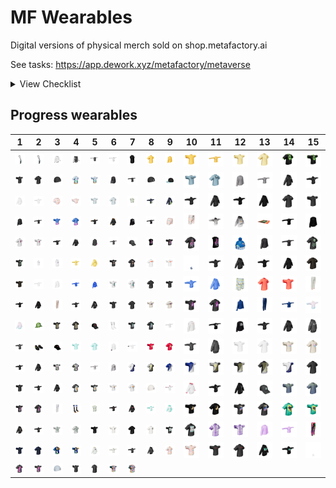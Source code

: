 # MF Wearables

Digital versions of physical merch sold on shop.metafactory.ai



See tasks: https://app.dework.xyz/metafactory/metaverse



<details>

<summary>View Checklist</summary>

| Folder Name | PNG File | Apose GLB | Tpose GLB | GLB File |
| ---------- | -------- | --------- | --------- | -------- |
| 2 | :heavy_check_mark: |  |  | :heavy_check_mark: |
| 3 | :heavy_check_mark: |  |  | :heavy_check_mark: |
| 4 | :heavy_check_mark: |  |  | :heavy_check_mark: |
| 7 | :heavy_check_mark: |  |  | :heavy_check_mark: |
| 10 | :heavy_check_mark: |  |  | :heavy_check_mark: |
| 11 | :heavy_check_mark: |  |  | :heavy_check_mark: |
| 12 | :heavy_check_mark: | :heavy_check_mark: | :heavy_check_mark: |  |
| 13 | :heavy_check_mark: | :heavy_check_mark: | :heavy_check_mark: |  |
| 14 | :heavy_check_mark: | :heavy_check_mark: | :heavy_check_mark: | :heavy_check_mark: |
| 15 | :heavy_check_mark: |  |  | :heavy_check_mark: |
| 16 | :heavy_check_mark: | :heavy_check_mark: | :heavy_check_mark: |  |
| 17 | :heavy_check_mark: |  |  | :heavy_check_mark: |
| 18 | :heavy_check_mark: |  |  | :heavy_check_mark: |
| 19 | :heavy_check_mark: |  |  | :heavy_check_mark: |
| 22 | :heavy_check_mark: |  |  | :heavy_check_mark: |
| 23 | :heavy_check_mark: |  |  | :heavy_check_mark: |
| 24 | :heavy_check_mark: | :heavy_check_mark: | :heavy_check_mark: |  |
| 25 | :heavy_check_mark: | :heavy_check_mark: | :heavy_check_mark: |  |
| 26 | :heavy_check_mark: | :heavy_check_mark: | :heavy_check_mark: |  |
| 27 | :heavy_check_mark: | :heavy_check_mark: | :heavy_check_mark: |  |
| 28 | :heavy_check_mark: | :heavy_check_mark: | :heavy_check_mark: |  |
| 29 | :heavy_check_mark: | :heavy_check_mark: | :heavy_check_mark: |  |
| 32 | :heavy_check_mark: | :heavy_check_mark: | :heavy_check_mark: |  |
| 33 | :heavy_check_mark: | :heavy_check_mark: | :heavy_check_mark: |  |
| 34 | :heavy_check_mark: | :heavy_check_mark: | :heavy_check_mark: |  |
| 36 | :heavy_check_mark: | :heavy_check_mark: | :heavy_check_mark: |  |
| 37 | :heavy_check_mark: | :heavy_check_mark: | :heavy_check_mark: |  |
| 38 | :heavy_check_mark: | :heavy_check_mark: | :heavy_check_mark: |  |
| 39 | :heavy_check_mark: | :heavy_check_mark: | :heavy_check_mark: |  |
| 40 | :heavy_check_mark: | :heavy_check_mark: | :heavy_check_mark: |  |
| 45 | :heavy_check_mark: |  |  | :heavy_check_mark: |
| 47 | :heavy_check_mark: |  |  | :heavy_check_mark: |
| 48 | :heavy_check_mark: | :heavy_check_mark: | :heavy_check_mark: |  |
| 49 | :heavy_check_mark: | :heavy_check_mark: | :heavy_check_mark: |  |
| 50 | :heavy_check_mark: | :heavy_check_mark: | :heavy_check_mark: |  |
| 51 | :heavy_check_mark: | :heavy_check_mark: | :heavy_check_mark: |  |
| 53 | :heavy_check_mark: |  |  | :heavy_check_mark: |
| 54 | :heavy_check_mark: | :heavy_check_mark: | :heavy_check_mark: |  |
| 55 | :heavy_check_mark: | :heavy_check_mark: | :heavy_check_mark: |  |
| 56 | :heavy_check_mark: | :heavy_check_mark: | :heavy_check_mark: |  |
| 57 | :heavy_check_mark: |  |  | :heavy_check_mark: |
| 58 | :heavy_check_mark: | :heavy_check_mark: | :heavy_check_mark: |  |
| 59 | :heavy_check_mark: | :heavy_check_mark: | :heavy_check_mark: |  |
| 60 | :heavy_check_mark: | :heavy_check_mark: | :heavy_check_mark: |  |
| 62 | :heavy_check_mark: | :heavy_check_mark: | :heavy_check_mark: |  |
| 63 | :heavy_check_mark: | :heavy_check_mark: | :heavy_check_mark: |  |
| 64 | :heavy_check_mark: | :heavy_check_mark: | :heavy_check_mark: |  |
| 65 | :heavy_check_mark: | :heavy_check_mark: | :heavy_check_mark: |  |
| 66 | :heavy_check_mark: |  |  | :heavy_check_mark: |
| 67 | :heavy_check_mark: | :heavy_check_mark: | :heavy_check_mark: |  |
| 69 | :heavy_check_mark: | :heavy_check_mark: | :heavy_check_mark: |  |
| 70 | :heavy_check_mark: | :heavy_check_mark: | :heavy_check_mark: |  |
| 71 | :heavy_check_mark: |  |  | :heavy_check_mark: |
| 72 | :heavy_check_mark: | :heavy_check_mark: | :heavy_check_mark: |  |
| 73 | :heavy_check_mark: |  |  | :heavy_check_mark: |
| 74 | :heavy_check_mark: |  |  | :heavy_check_mark: |
| 75 | :heavy_check_mark: |  |  | :heavy_check_mark: |
| 76 | :heavy_check_mark: | :heavy_check_mark: | :heavy_check_mark: |  |
| 77 | :heavy_check_mark: | :heavy_check_mark: | :heavy_check_mark: |  |
| 78 | :heavy_check_mark: | :heavy_check_mark: | :heavy_check_mark: |  |
| 79 | :heavy_check_mark: | :heavy_check_mark: | :heavy_check_mark: |  |
| 80 | :heavy_check_mark: | :heavy_check_mark: | :heavy_check_mark: |  |
| 88 | :heavy_check_mark: | :heavy_check_mark: | :heavy_check_mark: |  |
| 89 | :heavy_check_mark: | :heavy_check_mark: | :heavy_check_mark: |  |
| 90 | :heavy_check_mark: | :heavy_check_mark: | :heavy_check_mark: |  |
| 91 | :heavy_check_mark: | :heavy_check_mark: | :heavy_check_mark: |  |
| 92 | :heavy_check_mark: | :heavy_check_mark: | :heavy_check_mark: |  |
| 93 | :heavy_check_mark: | :heavy_check_mark: | :heavy_check_mark: |  |
| 94 | :heavy_check_mark: | :heavy_check_mark: | :heavy_check_mark: |  |
| 95 | :heavy_check_mark: | :heavy_check_mark: | :heavy_check_mark: |  |
| 96 | :heavy_check_mark: | :heavy_check_mark: | :heavy_check_mark: |  |
| 97 | :heavy_check_mark: | :heavy_check_mark: | :heavy_check_mark: |  |
| 98 | :heavy_check_mark: | :heavy_check_mark: | :heavy_check_mark: |  |
| 99 | :heavy_check_mark: | :heavy_check_mark: | :heavy_check_mark: |  |
| 100 | :heavy_check_mark: | :heavy_check_mark: | :heavy_check_mark: |  |
| 101 | :heavy_check_mark: | :heavy_check_mark: | :heavy_check_mark: |  |
| 102 | :heavy_check_mark: | :heavy_check_mark: | :heavy_check_mark: |  |
| 103 | :heavy_check_mark: |  |  | :heavy_check_mark: |
| 104 | :heavy_check_mark: |  |  | :heavy_check_mark: |
| 105 | :heavy_check_mark: | :heavy_check_mark: | :heavy_check_mark: |  |
| 106 | :heavy_check_mark: | :heavy_check_mark: | :heavy_check_mark: |  |
| 107 | :heavy_check_mark: |  |  | :heavy_check_mark: |
| 108 | :heavy_check_mark: | :heavy_check_mark: | :heavy_check_mark: |  |
| 109 | :heavy_check_mark: | :heavy_check_mark: | :heavy_check_mark: |  |
| 110 | :heavy_check_mark: | :heavy_check_mark: | :heavy_check_mark: |  |
| 111 | :heavy_check_mark: | :heavy_check_mark: | :heavy_check_mark: |  |
| 112 | :heavy_check_mark: | :heavy_check_mark: | :heavy_check_mark: |  |
| 113 | :heavy_check_mark: | :heavy_check_mark: | :heavy_check_mark: |  |
| 114 | :heavy_check_mark: | :heavy_check_mark: | :heavy_check_mark: |  |
| 116 | :heavy_check_mark: | :heavy_check_mark: | :heavy_check_mark: |  |
| 117 | :heavy_check_mark: | :heavy_check_mark: | :heavy_check_mark: |  |
| 119 | :heavy_check_mark: | :heavy_check_mark: | :heavy_check_mark: |  |
| 120 | :heavy_check_mark: | :heavy_check_mark: | :heavy_check_mark: |  |
| 121 | :heavy_check_mark: | :heavy_check_mark: | :heavy_check_mark: |  |
| 122 | :heavy_check_mark: |  |  | :heavy_check_mark: |
| 123 | :heavy_check_mark: | :heavy_check_mark: | :heavy_check_mark: |  |
| 124 | :heavy_check_mark: | :heavy_check_mark: | :heavy_check_mark: |  |
| 125 | :heavy_check_mark: |  |  | :heavy_check_mark: |
| 127 | :heavy_check_mark: |  |  | :heavy_check_mark: |
| 129 | :heavy_check_mark: |  |  | :heavy_check_mark: |
| 130 | :heavy_check_mark: | :heavy_check_mark: | :heavy_check_mark: |  |
| 131 | :heavy_check_mark: | :heavy_check_mark: | :heavy_check_mark: |  |
| 132 | :heavy_check_mark: | :heavy_check_mark: | :heavy_check_mark: |  |
| 136 | :heavy_check_mark: | :heavy_check_mark: | :heavy_check_mark: |  |
| 138 | :heavy_check_mark: | :heavy_check_mark: | :heavy_check_mark: |  |
| 139 | :heavy_check_mark: | :heavy_check_mark: | :heavy_check_mark: |  |
| 140 | :heavy_check_mark: | :heavy_check_mark: | :heavy_check_mark: |  |
| 141 | :heavy_check_mark: | :heavy_check_mark: | :heavy_check_mark: |  |
| 144 | :heavy_check_mark: | :heavy_check_mark: | :heavy_check_mark: |  |
| 145 | :heavy_check_mark: | :heavy_check_mark: | :heavy_check_mark: |  |
| 146 | :heavy_check_mark: | :heavy_check_mark: | :heavy_check_mark: |  |
| 147 | :heavy_check_mark: | :heavy_check_mark: | :heavy_check_mark: |  |
| 148 | :heavy_check_mark: | :heavy_check_mark: | :heavy_check_mark: |  |
| 149 | :heavy_check_mark: |  |  | :heavy_check_mark: |
| 152 | :heavy_check_mark: | :heavy_check_mark: | :heavy_check_mark: |  |
| 153 | :heavy_check_mark: | :heavy_check_mark: | :heavy_check_mark: |  |
| 154 | :heavy_check_mark: | :heavy_check_mark: | :heavy_check_mark: |  |
| 155 | :heavy_check_mark: | :heavy_check_mark: | :heavy_check_mark: |  |
| 156 | :heavy_check_mark: | :heavy_check_mark: | :heavy_check_mark: |  |
| 159 | :heavy_check_mark: | :heavy_check_mark: | :heavy_check_mark: |  |
| 161 | :heavy_check_mark: |  |  | :heavy_check_mark: |
| 164 | :heavy_check_mark: | :heavy_check_mark: | :heavy_check_mark: |  |
| 170 | :heavy_check_mark: |  |  |  |
| 171 |  |  |  |  |


- Folders with completed assets: 122
- Total folders: 127
- Percentage of folders with png and glb: 96.00%

</details>



 ## Progress wearables


| 1 | 2 | 3 | 4 | 5 | 6 | 7 | 8 | 9 | 10 | 11 | 12 | 13 | 14 | 15 |
| --- | --- | --- | --- | --- | --- | --- | --- | --- | --- | --- | --- | --- | --- | --- |
| [![Toca-bag](wearables/15/Toca-bag.png)](wearables/15/Toca-bag.glb) | [![Toca-bag2](wearables/15/Toca-bag2.png)](wearables/15/Toca-bag2.glb) | [![genesis_light_apose](wearables/125/genesis_light_apose.png)](wearables/125/genesis_light_apose.glb) | [![genesis_dark_apose](wearables/125/genesis_dark_apose.png)](wearables/125/genesis_dark_apose.glb) | [![genesis_dark_tpose](wearables/125/genesis_dark_tpose.png)](wearables/125/genesis_dark_tpose.glb) | [![genesis_light_tpose](wearables/125/genesis_light_tpose.png)](wearables/125/genesis_light_tpose.glb) | [![53_vest](wearables/53/53_vest.png)](wearables/53/53_vest.glb) | [![148_tshirt_a](wearables/148/148_tshirt_a.png)](wearables/148/148_tshirt_a.glb) | [![148_longsleeve_a](wearables/148/148_longsleeve_a.png)](wearables/148/148_longsleeve_a.glb) | [![148_tshirt_t](wearables/148/148_tshirt_t.png)](wearables/148/148_tshirt_t.glb) | [![148_longsleeve_t](wearables/148/148_longsleeve_t.png)](wearables/148/148_longsleeve_t.glb) | [![93_tshirt_t](wearables/93/93_tshirt_t.png)](wearables/93/93_tshirt_t.glb) | [![93_tshirt_a](wearables/93/93_tshirt_a.png)](wearables/93/93_tshirt_a.glb) | [![38_tshirt_a](wearables/38/38_tshirt_a.png)](wearables/38/38_tshirt_a.glb) | [![38_tshirt_t](wearables/38/38_tshirt_t.png)](wearables/38/38_tshirt_t.glb) |
| [![67_tshirt_t](wearables/67/67_tshirt_t.png)](wearables/67/67_tshirt_t.glb) | [![67_tshirt_a](wearables/67/67_tshirt_a.png)](wearables/67/67_tshirt_a.glb) | [![23_bdao_beanie](wearables/23/23_bdao_beanie.png)](wearables/23/23_bdao_beanie.glb) | [![37_tshirt_a](wearables/37/37_tshirt_a.png)](wearables/37/37_tshirt_a.glb) | [![37_tshirt_t](wearables/37/37_tshirt_t.png)](wearables/37/37_tshirt_t.glb) | [![92_longsleeve_a](wearables/92/92_longsleeve_a.png)](wearables/92/92_longsleeve_a.glb) | [![92_longsleeve_t](wearables/92/92_longsleeve_t.png)](wearables/92/92_longsleeve_t.glb) | [![19_black_beanie](wearables/19/19_black_beanie.png)](wearables/19/19_black_beanie.glb) | [![74_hat](wearables/74/74_hat.png)](wearables/74/74_hat.glb) | [![39_tshirt_t](wearables/39/39_tshirt_t.png)](wearables/39/39_tshirt_t.glb) | [![39_tshirt_a](wearables/39/39_tshirt_a.png)](wearables/39/39_tshirt_a.glb) | [![94_longsleeve_a](wearables/94/94_longsleeve_a.png)](wearables/94/94_longsleeve_a.glb) | [![94_longsleeve_t](wearables/94/94_longsleeve_t.png)](wearables/94/94_longsleeve_t.glb) | [![105_hoodie_a](wearables/105/105_hoodie_a.png)](wearables/105/105_hoodie_a.glb) | [![105_hoodie_t](wearables/105/105_hoodie_t.png)](wearables/105/105_hoodie_t.glb) |
| [![24_hoodie_a](wearables/24/24_hoodie_a.png)](wearables/24/24_hoodie_a.glb) | [![24_hoodie_t](wearables/24/24_hoodie_t.png)](wearables/24/24_hoodie_t.glb) | [![65_mini-tshirt_a](wearables/65/65_mini-tshirt_a.png)](wearables/65/65_mini-tshirt_a.glb) | [![65_mini-tshirt_t](wearables/65/65_mini-tshirt_t.png)](wearables/65/65_mini-tshirt_t.glb) | [![89_tshirt_t](wearables/89/89_tshirt_t.png)](wearables/89/89_tshirt_t.glb) | [![89_tshirt_a](wearables/89/89_tshirt_a.png)](wearables/89/89_tshirt_a.glb) | [![3_tanktop](wearables/3/3_tanktop.png)](wearables/3/3_tanktop.glb) | [![80_hoodie_t](wearables/80/80_hoodie_t.png)](wearables/80/80_hoodie_t.glb) | [![80_hoodie_a](wearables/80/80_hoodie_a.png)](wearables/80/80_hoodie_a.glb) | [![119_hoodie_t](wearables/119/119_hoodie_t.png)](wearables/119/119_hoodie_t.glb) | [![119_hoodie_a](wearables/119/119_hoodie_a.png)](wearables/119/119_hoodie_a.glb) | [![164_hoodie_t](wearables/164/164_hoodie_t.png)](wearables/164/164_hoodie_t.glb) | [![164_hoodie_a](wearables/164/164_hoodie_a.png)](wearables/164/164_hoodie_a.glb) | [![34_tshirt_a](wearables/34/34_tshirt_a.png)](wearables/34/34_tshirt_a.glb) | [![34_tshirt_t](wearables/34/34_tshirt_t.png)](wearables/34/34_tshirt_t.glb) |
| [![155_longsleeve_a](wearables/155/155_longsleeve_a.png)](wearables/155/155_longsleeve_a.glb) | [![155_longsleeve_t](wearables/155/155_longsleeve_t.png)](wearables/155/155_longsleeve_t.glb) | [![54_tshirt_t](wearables/54/54_tshirt_t.png)](wearables/54/54_tshirt_t.glb) | [![54_tshirt_a](wearables/54/54_tshirt_a.png)](wearables/54/54_tshirt_a.glb) | [![96_hoodie_t](wearables/96/96_hoodie_t.png)](wearables/96/96_hoodie_t.glb) | [![96_hoodie_a](wearables/96/96_hoodie_a.png)](wearables/96/96_hoodie_a.glb) | [![13_longsleeve_a](wearables/13/13_longsleeve_a.png)](wearables/13/13_longsleeve_a.glb) | [![13_longsleeve_t](wearables/13/13_longsleeve_t.png)](wearables/13/13_longsleeve_t.glb) | [![66_shorts](wearables/66/66_shorts.png)](wearables/66/66_shorts.glb) | [![71_shorts](wearables/71/71_shorts.png)](wearables/71/71_shorts.glb) | [![97_hoodie_t](wearables/97/97_hoodie_t.png)](wearables/97/97_hoodie_t.glb) | [![97_hoodie_a](wearables/97/97_hoodie_a.png)](wearables/97/97_hoodie_a.glb) | [![103_tapestry](wearables/103/103_tapestry.png)](wearables/103/103_tapestry.glb) | [![109_longsleeve_t](wearables/109/109_longsleeve_t.png)](wearables/109/109_longsleeve_t.glb) | [![109_longsleeve_a](wearables/109/109_longsleeve_a.png)](wearables/109/109_longsleeve_a.glb) |
| [![98_tshirt_a](wearables/98/98_tshirt_a.png)](wearables/98/98_tshirt_a.glb) | [![98_tshirt_t](wearables/98/98_tshirt_t.png)](wearables/98/98_tshirt_t.glb) | [![32_hoodie_t](wearables/32/32_hoodie_t.png)](wearables/32/32_hoodie_t.glb) | [![32_hoodie_a](wearables/32/32_hoodie_a.png)](wearables/32/32_hoodie_a.glb) | [![116_longsleeve_a](wearables/116/116_longsleeve_a.png)](wearables/116/116_longsleeve_a.glb) | [![116_longsleeve_t](wearables/116/116_longsleeve_t.png)](wearables/116/116_longsleeve_t.glb) | [![107_hat](wearables/107/107_hat.png)](wearables/107/107_hat.glb) | [![124_tanktop_t](wearables/124/124_tanktop_t.png)](wearables/124/124_tanktop_t.glb) | [![124_tshirt_t](wearables/124/124_tshirt_t.png)](wearables/124/124_tshirt_t.glb) | [![124_tshirt_a](wearables/124/124_tshirt_a.png)](wearables/124/124_tshirt_a.glb) | [![124_tanktop_a](wearables/124/124_tanktop_a.png)](wearables/124/124_tanktop_a.glb) | [![Gitcoin-Beanie](wearables/22/Gitcoin-Beanie.png)](wearables/22/Gitcoin-Beanie.glb) | [![29_longsleeve_a](wearables/29/29_longsleeve_a.png)](wearables/29/29_longsleeve_a.glb) | [![29_longsleeve_t](wearables/29/29_longsleeve_t.png)](wearables/29/29_longsleeve_t.glb) | [![159_tshirt_a](wearables/159/159_tshirt_a.png)](wearables/159/159_tshirt_a.glb) |
| [![159_tshirt_t](wearables/159/159_tshirt_t.png)](wearables/159/159_tshirt_t.glb) | [![108_hoodie_t](wearables/108/108_hoodie_t.png)](wearables/108/108_hoodie_t.glb) | [![108_hoodie_a](wearables/108/108_hoodie_a.png)](wearables/108/108_hoodie_a.glb) | [![91_hoodie_t](wearables/91/91_hoodie_t.png)](wearables/91/91_hoodie_t.glb) | [![91_hoodie_a](wearables/91/91_hoodie_a.png)](wearables/91/91_hoodie_a.glb) | [![40_tshirt_t](wearables/40/40_tshirt_t.png)](wearables/40/40_tshirt_t.glb) | [![40_tshirt_a](wearables/40/40_tshirt_a.png)](wearables/40/40_tshirt_a.glb) | [![110_tshirt_a](wearables/110/110_tshirt_a.png)](wearables/110/110_tshirt_a.glb) | [![110_tshirt_t](wearables/110/110_tshirt_t.png)](wearables/110/110_tshirt_t.glb) | [![socks](wearables/45/socks.png)](wearables/45/socks.glb) | [![99_hoodie_t](wearables/99/99_hoodie_t.png)](wearables/99/99_hoodie_t.glb) | [![99_hoodie_a](wearables/99/99_hoodie_a.png)](wearables/99/99_hoodie_a.glb) | [![154_hoodie_t](wearables/154/154_hoodie_t.png)](wearables/154/154_hoodie_t.glb) | [![154_hoodie_a](wearables/154/154_hoodie_a.png)](wearables/154/154_hoodie_a.glb) | [![132_tshirt_a](wearables/132/132_tshirt_a.png)](wearables/132/132_tshirt_a.glb) |
| [![132_tshirt_t](wearables/132/132_tshirt_t.png)](wearables/132/132_tshirt_t.glb) | [![62_longsleeve_t](wearables/62/62_longsleeve_t.png)](wearables/62/62_longsleeve_t.glb) | [![62_longsleeve_a](wearables/62/62_longsleeve_a.png)](wearables/62/62_longsleeve_a.glb) | [![metagear_tpose](wearables/75/metagear_tpose.png)](wearables/75/metagear_tpose.glb) | [![metagear_apose](wearables/75/metagear_apose.png)](wearables/75/metagear_apose.glb) | [![153_tshirt_t](wearables/153/153_tshirt_t.png)](wearables/153/153_tshirt_t.glb) | [![153_tshirt_a](wearables/153/153_tshirt_a.png)](wearables/153/153_tshirt_a.glb) | [![49_tshirt_a](wearables/49/49_tshirt_a.png)](wearables/49/49_tshirt_a.glb) | [![49_tshirt_t](wearables/49/49_tshirt_t.png)](wearables/49/49_tshirt_t.glb) | [![33_hoodie_t](wearables/33/33_hoodie_t.png)](wearables/33/33_hoodie_t.glb) | [![33_hoodie_a](wearables/33/33_hoodie_a.png)](wearables/33/33_hoodie_a.glb) | [![2_shorts](wearables/2/2_shorts.png)](wearables/2/2_shorts.glb) | [![120_tshirt_a](wearables/120/120_tshirt_a.png)](wearables/120/120_tshirt_a.glb) | [![120_tshirt_t](wearables/120/120_tshirt_t.png)](wearables/120/120_tshirt_t.glb) | [![129_pants](wearables/129/129_pants.png)](wearables/129/129_pants.glb) |
| [![114_hoodie_t](wearables/114/114_hoodie_t.png)](wearables/114/114_hoodie_t.glb) | [![114_hoodie_a](wearables/114/114_hoodie_a.png)](wearables/114/114_hoodie_a.glb) | [![127_pants](wearables/127/127_pants.png)](wearables/127/127_pants.glb) | [![59_hoodie_t](wearables/59/59_hoodie_t.png)](wearables/59/59_hoodie_t.glb) | [![59_hoodie_a](wearables/59/59_hoodie_a.png)](wearables/59/59_hoodie_a.glb) | [![26_tshirt_t](wearables/26/26_tshirt_t.png)](wearables/26/26_tshirt_t.glb) | [![26_tshirt_a](wearables/26/26_tshirt_a.png)](wearables/26/26_tshirt_a.glb) | [![88_tshirt_t](wearables/88/88_tshirt_t.png)](wearables/88/88_tshirt_t.glb) | [![88_tshirt_a](wearables/88/88_tshirt_a.png)](wearables/88/88_tshirt_a.glb) | [![121_tshirt_t](wearables/121/121_tshirt_t.png)](wearables/121/121_tshirt_t.glb) | [![121_tshirt_a](wearables/121/121_tshirt_a.png)](wearables/121/121_tshirt_a.glb) | [![14_longsleeve_a](wearables/14/14_longsleeve_a.png)](wearables/14/14_longsleeve_a.glb) | [![14_pants](wearables/14/14_pants.png)](wearables/14/14_pants.glb) | [![14_longsleeve_t](wearables/14/14_longsleeve_t.png)](wearables/14/14_longsleeve_t.glb) | [![106_hoodie_t](wearables/106/106_hoodie_t.png)](wearables/106/106_hoodie_t.glb) |
| [![106_hoodie_a](wearables/106/106_hoodie_a.png)](wearables/106/106_hoodie_a.glb) | [![7_hat](wearables/7/7_hat.png)](wearables/7/7_hat.glb) | [![101_tshirt_t](wearables/101/101_tshirt_t.png)](wearables/101/101_tshirt_t.glb) | [![101_tshirt_a](wearables/101/101_tshirt_a.png)](wearables/101/101_tshirt_a.glb) | [![161_hat](wearables/161/161_hat.png)](wearables/161/161_hat.glb) | [![11_socks](wearables/11/11_socks.png)](wearables/11/11_socks.glb) | [![69_tshirt_t](wearables/69/69_tshirt_t.png)](wearables/69/69_tshirt_t.glb) | [![69_tshirt_a](wearables/69/69_tshirt_a.png)](wearables/69/69_tshirt_a.glb) | [![58_longsleeve_t](wearables/58/58_longsleeve_t.png)](wearables/58/58_longsleeve_t.glb) | [![58_longsleeve_a](wearables/58/58_longsleeve_a.png)](wearables/58/58_longsleeve_a.glb) | [![12_longsleeve_t](wearables/12/12_longsleeve_t.png)](wearables/12/12_longsleeve_t.glb) | [![12_longsleeve_a](wearables/12/12_longsleeve_a.png)](wearables/12/12_longsleeve_a.glb) | [![136_hoodie_t](wearables/136/136_hoodie_t.png)](wearables/136/136_hoodie_t.glb) | [![136_hoodie_a](wearables/136/136_hoodie_a.png)](wearables/136/136_hoodie_a.glb) | [![28_hoodie_a](wearables/28/28_hoodie_a.png)](wearables/28/28_hoodie_a.glb) |
| [![28_hoodie_t](wearables/28/28_hoodie_t.png)](wearables/28/28_hoodie_t.glb) | [![47_shoes](wearables/47/47_shoes.png)](wearables/47/47_shoes.glb) | [![57_hat](wearables/57/57_hat.png)](wearables/57/57_hat.glb) | [![76_tshirt_t](wearables/76/76_tshirt_t.png)](wearables/76/76_tshirt_t.glb) | [![76_tshirt_a](wearables/76/76_tshirt_a.png)](wearables/76/76_tshirt_a.glb) | [![117_longsleeve_a](wearables/117/117_longsleeve_a.png)](wearables/117/117_longsleeve_a.glb) | [![117_longsleeve_t](wearables/117/117_longsleeve_t.png)](wearables/117/117_longsleeve_t.glb) | [![130_tshirt_t](wearables/130/130_tshirt_t.png)](wearables/130/130_tshirt_t.glb) | [![130_tshirt_a](wearables/130/130_tshirt_a.png)](wearables/130/130_tshirt_a.glb) | [![50_hoodie_t](wearables/50/50_hoodie_t.png)](wearables/50/50_hoodie_t.glb) | [![50_hoodie_a](wearables/50/50_hoodie_a.png)](wearables/50/50_hoodie_a.glb) | [![72_tshirt_t](wearables/72/72_tshirt_t.png)](wearables/72/72_tshirt_t.glb) | [![72_tshirt_a](wearables/72/72_tshirt_a.png)](wearables/72/72_tshirt_a.glb) | [![95_tshirt_t](wearables/95/95_tshirt_t.png)](wearables/95/95_tshirt_t.glb) | [![95_tshirt_a](wearables/95/95_tshirt_a.png)](wearables/95/95_tshirt_a.glb) |
| [![77_hoodie_t](wearables/77/77_hoodie_t.png)](wearables/77/77_hoodie_t.glb) | [![77_hoodie_a](wearables/77/77_hoodie_a.png)](wearables/77/77_hoodie_a.glb) | [![48_tshirt_t](wearables/48/48_tshirt_t.png)](wearables/48/48_tshirt_t.glb) | [![48_tshirt_a](wearables/48/48_tshirt_a.png)](wearables/48/48_tshirt_a.glb) | [![25_longsleeve_t](wearables/25/25_longsleeve_t.png)](wearables/25/25_longsleeve_t.glb) | [![25_longsleeve_a](wearables/25/25_longsleeve_a.png)](wearables/25/25_longsleeve_a.glb) | [![145_eth1_a](wearables/145/145_eth1_a.png)](wearables/145/145_eth1_a.glb) | [![145_btc1_a](wearables/145/145_btc1_a.png)](wearables/145/145_btc1_a.glb) | [![145_eth2_a](wearables/145/145_eth2_a.png)](wearables/145/145_eth2_a.glb) | [![145_eth2_t](wearables/145/145_eth2_t.png)](wearables/145/145_eth2_t.glb) | [![145_btc1_t](wearables/145/145_btc1_t.png)](wearables/145/145_btc1_t.glb) | [![145_btc2_t](wearables/145/145_btc2_t.png)](wearables/145/145_btc2_t.glb) | [![145_btc2_a](wearables/145/145_btc2_a.png)](wearables/145/145_btc2_a.glb) | [![145_eth1_t](wearables/145/145_eth1_t.png)](wearables/145/145_eth1_t.glb) | [![113_tshirt_a](wearables/113/113_tshirt_a.png)](wearables/113/113_tshirt_a.glb) |
| [![113_tshirt_t](wearables/113/113_tshirt_t.png)](wearables/113/113_tshirt_t.glb) | [![51_hoodie_t](wearables/51/51_hoodie_t.png)](wearables/51/51_hoodie_t.glb) | [![51_hoodie_a](wearables/51/51_hoodie_a.png)](wearables/51/51_hoodie_a.glb) | [![139_tshirt_a](wearables/139/139_tshirt_a.png)](wearables/139/139_tshirt_a.glb) | [![139_tshirt_t](wearables/139/139_tshirt_t.png)](wearables/139/139_tshirt_t.glb) | [![111_tshirt_t](wearables/111/111_tshirt_t.png)](wearables/111/111_tshirt_t.glb) | [![111_tshirt_a](wearables/111/111_tshirt_a.png)](wearables/111/111_tshirt_a.glb) | [![17_cream_beanie](wearables/17/17_cream_beanie.png)](wearables/17/17_cream_beanie.glb) | [![60_hoodie_t](wearables/60/60_hoodie_t.png)](wearables/60/60_hoodie_t.glb) | [![60_hoodie_a](wearables/60/60_hoodie_a.png)](wearables/60/60_hoodie_a.glb) | [![140_hoodie_t](wearables/140/140_hoodie_t.png)](wearables/140/140_hoodie_t.glb) | [![140_hoodie_a](wearables/140/140_hoodie_a.png)](wearables/140/140_hoodie_a.glb) | [![149_hat](wearables/149/149_hat.png)](wearables/149/149_hat.glb) | [![138_tshirt_t](wearables/138/138_tshirt_t.png)](wearables/138/138_tshirt_t.glb) | [![138_tshirt_a](wearables/138/138_tshirt_a.png)](wearables/138/138_tshirt_a.glb) |
| [![123_tshirt_t](wearables/123/123_tshirt_t.png)](wearables/123/123_tshirt_t.glb) | [![123_tshirt_a](wearables/123/123_tshirt_a.png)](wearables/123/123_tshirt_a.glb) | [![104_pants](wearables/104/104_pants.png)](wearables/104/104_pants.glb) | [![10_socks](wearables/10/10_socks.png)](wearables/10/10_socks.glb) | [![4_tanktop](wearables/4/4_tanktop.png)](wearables/4/4_tanktop.glb) | [![56_hoodie_t](wearables/56/56_hoodie_t.png)](wearables/56/56_hoodie_t.glb) | [![56_hoodie_a](wearables/56/56_hoodie_a.png)](wearables/56/56_hoodie_a.glb) | [![100_hoodie_t](wearables/100/100_hoodie_t.png)](wearables/100/100_hoodie_t.glb) | [![100_hoodie_a](wearables/100/100_hoodie_a.png)](wearables/100/100_hoodie_a.glb) | [![131_tshirt_t](wearables/131/131_tshirt_t.png)](wearables/131/131_tshirt_t.glb) | [![131_tshirt_a](wearables/131/131_tshirt_a.png)](wearables/131/131_tshirt_a.glb) | [![102_tshirt_t](wearables/102/102_tshirt_t.png)](wearables/102/102_tshirt_t.glb) | [![102_tshirt_a](wearables/102/102_tshirt_a.png)](wearables/102/102_tshirt_a.glb) | [![63_tshirt_a](wearables/63/63_tshirt_a.png)](wearables/63/63_tshirt_a.glb) | [![63_tshirt_t](wearables/63/63_tshirt_t.png)](wearables/63/63_tshirt_t.glb) |
| [![36_hoodie_a](wearables/36/36_hoodie_a.png)](wearables/36/36_hoodie_a.glb) | [![36_hoodie_t](wearables/36/36_hoodie_t.png)](wearables/36/36_hoodie_t.glb) | [![156_tshirt_t](wearables/156/156_tshirt_t.png)](wearables/156/156_tshirt_t.glb) | [![156_tshirt_a](wearables/156/156_tshirt_a.png)](wearables/156/156_tshirt_a.glb) | [![141_tshirt_t](wearables/141/141_tshirt_t.png)](wearables/141/141_tshirt_t.glb) | [![141_tshirt2_t](wearables/141/141_tshirt2_t.png)](wearables/141/141_tshirt2_t.glb) | [![141_tshirt_a](wearables/141/141_tshirt_a.png)](wearables/141/141_tshirt_a.glb) | [![141_tshirt2_a](wearables/141/141_tshirt2_a.png)](wearables/141/141_tshirt2_a.glb) | [![79_tshirt_t](wearables/79/79_tshirt_t.png)](wearables/79/79_tshirt_t.glb) | [![79_tshirt_a](wearables/79/79_tshirt_a.png)](wearables/79/79_tshirt_a.glb) | [![16_tshirt_a](wearables/16/16_tshirt_a.png)](wearables/16/16_tshirt_a.glb) | [![16_tshirt_t](wearables/16/16_tshirt_t.png)](wearables/16/16_tshirt_t.glb) | [![146_longsleeve_a](wearables/146/146_longsleeve_a.png)](wearables/146/146_longsleeve_a.glb) | [![146_longsleeve_t](wearables/146/146_longsleeve_t.png)](wearables/146/146_longsleeve_t.glb) | [![122_pants](wearables/122/122_pants.png)](wearables/122/122_pants.glb) |
| [![55_tshirt_t](wearables/55/55_tshirt_t.png)](wearables/55/55_tshirt_t.glb) | [![55_tshirt_a](wearables/55/55_tshirt_a.png)](wearables/55/55_tshirt_a.glb) | [![112_tshirt_a](wearables/112/112_tshirt_a.png)](wearables/112/112_tshirt_a.glb) | [![112_tshirt_t](wearables/112/112_tshirt_t.png)](wearables/112/112_tshirt_t.glb) | [![90_hoodie_a](wearables/90/90_hoodie_a.png)](wearables/90/90_hoodie_a.glb) | [![90_hoodie_t](wearables/90/90_hoodie_t.png)](wearables/90/90_hoodie_t.glb) | [![147_hoodie_t](wearables/147/147_hoodie_t.png)](wearables/147/147_hoodie_t.glb) | [![147_hoodie_a](wearables/147/147_hoodie_a.png)](wearables/147/147_hoodie_a.glb) | [![78_tshirt_a](wearables/78/78_tshirt_a.png)](wearables/78/78_tshirt_a.glb) | [![78_tshirt_t](wearables/78/78_tshirt_t.png)](wearables/78/78_tshirt_t.glb) | [![152_tshirt_t](wearables/152/152_tshirt_t.png)](wearables/152/152_tshirt_t.glb) | [![152_tshirt_a](wearables/152/152_tshirt_a.png)](wearables/152/152_tshirt_a.glb) | [![64_hoodie_a](wearables/64/64_hoodie_a.png)](wearables/64/64_hoodie_a.glb) | [![64_hoodie_t](wearables/64/64_hoodie_t.png)](wearables/64/64_hoodie_t.glb) | [![73_socks](wearables/73/73_socks.png)](wearables/73/73_socks.glb) |
| [![144_tshirt_a](wearables/144/144_tshirt_a.png)](wearables/144/144_tshirt_a.glb) | [![144_tshirt_t](wearables/144/144_tshirt_t.png)](wearables/144/144_tshirt_t.glb) | [![18_blue_beanie](wearables/18/18_blue_beanie.png)](wearables/18/18_blue_beanie.glb) | [![70_tshirt_t](wearables/70/70_tshirt_t.png)](wearables/70/70_tshirt_t.glb) | [![70_tshirt_a](wearables/70/70_tshirt_a.png)](wearables/70/70_tshirt_a.glb) | [![27_hawaiian_t](wearables/27/27_hawaiian_t.png)](wearables/27/27_hawaiian_t.glb) | [![27_hawaiian_a](wearables/27/27_hawaiian_a.png)](wearables/27/27_hawaiian_a.glb) |
